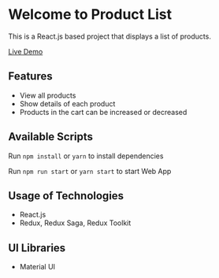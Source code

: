 # Welcome to Product List

This is a React.js based project that displays a list of products.

[Live Demo](https://beta-limited-assigment.vercel.app/)

## Features

- View all products
- Show details of each product
- Products in the cart can be increased or decreased

## Available Scripts

Run `npm install` or `yarn` to install dependencies

Run `npm run start` or `yarn start` to start Web App

## Usage of Technologies

- React.js
- Redux, Redux Saga, Redux Toolkit

## UI Libraries

- Material UI

